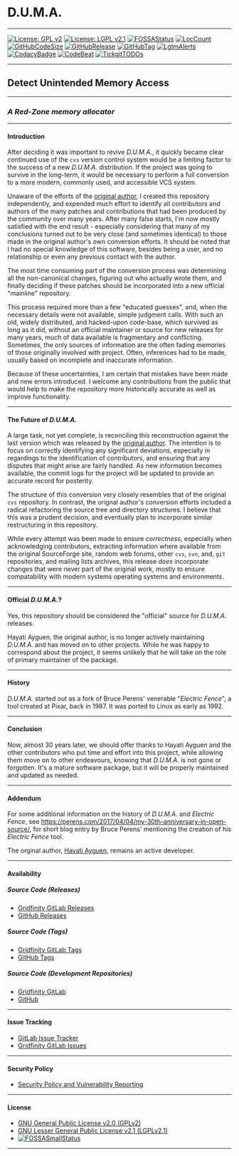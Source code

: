 # **D.U.M.A.**

---

[![License: GPL v2](https://img.shields.io/badge/License-GPL%20v2-blue.svg)](https://github.com/johnsonjh/duma/blob/master/COPYING-GPL)
[![License: LGPL v2.1](https://img.shields.io/badge/License-LGPL%20v2.1-blue.svg)](https://github.com/johnsonjh/duma/blob/master/COPYING-LGPL)
[![FOSSAStatus](https://app.fossa.com/api/projects/git%2Bgithub.com%2Fjohnsonjh%2Fduma.svg?type=shield)](https://app.fossa.com/projects/git%2Bgithub.com%2Fjohnsonjh%2Fduma?ref=badge_shield)
[![LocCount](https://img.shields.io/tokei/lines/github/johnsonjh/duma.svg)](https://github.com/XAMPPRocky/tokei)
[![GitHubCodeSize](https://img.shields.io/github/languages/code-size/johnsonjh/OldCurve25519ScalarMult.svg)](https://github.com/johnsonjh/OldCurve25519ScalarMult)
[![GitHubRelease](https://img.shields.io/github/release/johnsonjh/duma.svg)](https://github.com/johnsonjh/duma/releases/)
[![GitHubTag](https://img.shields.io/github/tag/johnsonjh/duma.svg)](https://github.com/johnsonjh/duma/tags/)
[![LgtmAlerts](https://img.shields.io/lgtm/alerts/g/johnsonjh/duma.svg?logo=lgtm&logoWidth=18)](https://lgtm.com/projects/g/johnsonjh/duma/alerts/)
[![CodacyBadge](https://api.codacy.com/project/badge/Grade/f777934d666b4a6a9672d89b404c4953)](https://app.codacy.com/gh/johnsonjh/duma?utm_source=github.com&utm_medium=referral&utm_content=johnsonjh/duma&utm_campaign=Badge_Grade)
[![CodeBeat](https://codebeat.co/badges/a0be6809-acda-41a7-96a8-0d46698dc42c)](https://codebeat.co/projects/github-com-johnsonjh-duma-master)
[![TickgitTODOs](https://img.shields.io/endpoint?url=https://api.tickgit.com/badge?repo=github.com/johnsonjh/duma)](https://www.tickgit.com/browse?repo=github.com/johnsonjh/duma)

---

## **Detect Unintended Memory Access**

---

### **_A Red-Zone memory allocator_**

---

#### Introduction

After deciding it was important to revive _D.U.M.A._, it quickly became
clear continued use of the `cvs` version control system would be a limiting
factor to the success of a new _D.U.M.A._ distribution. If the project was
going to survive in the long-term, it would be necessary to perform a full
conversion to a more modern, commonly used, and accessible VCS system.

Unaware of the efforts of the [original author](https://github.com/hayguen/duma),
I created this repository independently, and expended much effort to identify all
contributors and authors of the many patches and contributions that had been
produced by the community over many years. After many false starts, I'm now mostly
satisfied with the end result - especially considering that many of my conclusions
turned out to be very close (and sometimes identical) to those made in the original
author's own conversion efforts. It should be noted that I had no special knowledge
of this software, besides being a user, and no relationship or even any previous
contact with the author.

The most time consuming part of the conversion process was determining all the
non-canonical changes, figuring out who actually wrote them, and finally deciding
if these patches should be incorporated into a new official "mainline" repository.

This process required more than a few "educated guesses", and, when the necessary
details were not available, simple judgment calls. With such an old, widely
distributed, and hacked-upon code-base, which survived as long as it did, without
an official maintainer or source for new releases for many years, much of data
available is fragmentary and conflicting. Sometimes, the only sources of information
are the often fading memories of those originally involved with project. Often,
inferences had to be made, usually based on incomplete and inaccurate information.

Because of these uncertainties, I am certain that mistakes have been made and new
errors introduced. I welcome any contributions from the public that would help to
make the repository more historically accurate as well as improve functionality.

---

#### The Future of _D.U.M.A._

A large task, not yet complete, is reconciling this reconstruction against the
last version which was released by the [original author](https://github.com/hayguen/duma).
The intention is to focus on correctly identifying any significant deviations,
especially in regardings to the identification of contributors, and ensuring that
any disputes that might arise are fairly handled. As new information becomes available,
the commit logs for the project will be updated to provide an accurate record for posterity.

The structure of this conversion very closely resembles that of the original `cvs`
repository. In contrast, the orignal author's conversion efforts included a radical
refactoring the source tree and directory structures. I believe that this was a prudent
decision, and eventually plan to incorporate similar restructuring in this repository.

While every attempt was been made to ensure _correctness_, especially when acknowledging
contributors, extracting information where available from the original SourceForge site,
random web forums, other `cvs`, `svn`, and, `git` repositories, and mailing lists archives,
this release _does_ incorporate changes that were never part of the original work, mostly
to ensure compatability with modern systems operating systems and environments.

---

#### Official _D.U.M.A._?

Yes, this repository should be considered the "official" source for _D.U.M.A._ releases.

Hayati Ayguen, the original author, is no longer actively maintaining _D.U.M.A._ and
has moved on to other projects. While he was happy to correspond about the project, it
seems unlikely that he will take on the role of primary maintainer of the package.

---

#### History

_D.U.M.A._ started out as a fork of Bruce Perens' venerable "_Electric Fence_",
a tool created at Pixar, back in 1987. It was ported to Linux as early as 1992.

---

#### Conclusion

Now, almost 30 years later, we should offer thanks to Hayati Ayguen and the other
contributors who put time and effort into this project, while allowing them move
on to other endeavours, knowing that _D.U.M.A._ is not gone or forgotten. It's a
mature software package, but it will be properly maintained and updated as needed.

---

#### Addendum

For some additional information on the history of _D.U.M.A._ and _Electric Fence_,
see <https://perens.com/2017/04/04/my-30th-anniversary-in-open-source/>, for short
blog entry by Bruce Perens' mentioning the creation of his _Electric Fence_ tool.

The orginal author, [Hayati Ayguen](https://github.com/hayguen), remains an active developer.

---

#### Availability

##### Source Code (Releases)

- [Gridfinity GitLab Releases](https://gitlab.gridfinity.com/jeff/duma/-/releases/)
- [GitHub Releases](https://github.com/johnsonjh/duma/releases/)

##### Source Code (Tags)

- [Gridfinity GitLab Tags](https://gitlab.gridfinity.com/jeff/duma/-/tags/)
- [GitHub Tags](https://github.com/johnsonjh/duma/tags/)

##### Source Code (Development Repositories)

- [Gridfinity GitLab](https://gitlab.gridfinity.com/jeff/duma)
- [GitHub](https://github.com/johnsonjh/duma)

---

#### Issue Tracking

- [GitLab Issue Tracker](https://github.com/johnsonjh/duma/issues)
- [Gridfinity GitLab Issues](https://gitlab.gridfinity.com/jeff/duma/-/issues)

---

#### Security Policy

- [Security Policy and Vulnerability Reporting](https://github.com/johnsonjh/duma/SECURITY.md)

---

#### License

- [GNU General Public License v2.0 (GPLv2)](https://tldrlegal.com/license/gnu-general-public-license-v2)
- [GNU Lesser General Public License v2.1 (LGPLv2.1)](<https://tldrlegal.com/license/gnu-lesser-general-public-license-v2.1-(lgpl-2.1)>)
- [![FOSSASmallStatus](https://app.fossa.com/api/projects/git%2Bgithub.com%2Fjohnsonjh%2Fduma.svg?type=small)](https://app.fossa.com/projects/git%2Bgithub.com%2Fjohnsonjh%2Fduma?ref=badge_small)

---
